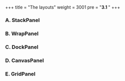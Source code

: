 +++
title = "The layouts"
weight = 3001
pre = "<b>3.1 </b>"
+++


### A. StackPanel

### B. WrapPanel

### C. DockPanel

### D. CanvasPanel

### E. GridPanel

